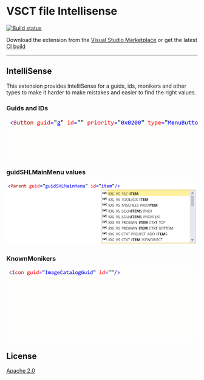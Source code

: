 # VSCT file Intellisense

[![Build status](https://ci.appveyor.com/api/projects/status/6e12lklt8i6uug41?svg=true)](https://ci.appveyor.com/project/madskristensen/vsctintellisense)

Download the extension from the [Visual Studio Marketplace](https://marketplace.visualstudio.com/items?itemName=MadsKristensen.ExtensionManager) or get the latest [CI build](http://vsixgallery.com/extension/6c042f35-bf5c-4cf2-826e-05d6d12e5309/)

--------------------------------------

## IntelliSense
This extension provides IntelliSense for a guids, ids, monikers and other types to make it harder to make mistakes and easier to find the right values.

### Guids and IDs
![Guids and IDs](art/guids-ids.gif)

### guidSHLMainMenu values
![guidSHLMainMenu](art/guidSHLMainMenu.png)

### KnownMonikers
![KnownMonikers](art/knownmonikers.gif)

## License
[Apache 2.0](LICENSE)